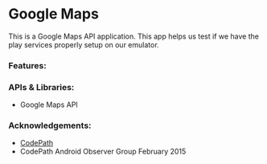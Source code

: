 # Google Maps 
This is a Google Maps API application. 
This app helps us test if we have the play services properly setup on our emulator. 

### Features:

### APIs & Libraries: 
- Google Maps API

### Acknowledgements: 
- <a href="http://www.codepath.com">CodePath</a>
- CodePath Android Observer Group February 2015

